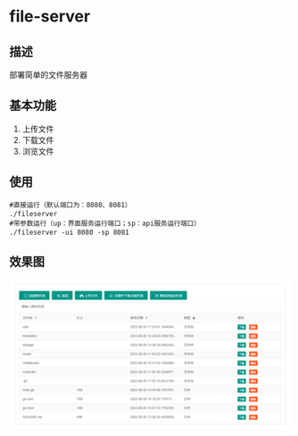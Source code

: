 # file-server

## 描述
部署简单的文件服务器

## 基本功能
1. 上传文件
2. 下载文件
3. 浏览文件

## 使用
```shell
#直接运行（默认端口为：8080、8081）
./fileserver
#带参数运行（up：界面服务运行端口；sp：api服务运行端口）
./fileserver -ui 8080 -sp 8081
```
## 效果图
![file-server演示图](screenshot/file-server.png)